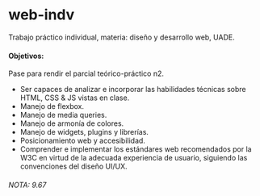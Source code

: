 ﻿# web-indv
 
Trabajo práctico individual, materia: diseño y desarrollo web, UADE.

#### Objetivos:

Pase para rendir el parcial teórico-práctico n2. 

- Ser capaces de analizar e incorporar las habilidades técnicas sobre HTML, CSS & JS vistas en clase. 
- Manejo de flexbox.
- Manejo de media queries.
- Manejo de armonía de colores.
- Manejo de widgets, plugins y librerías.
- Posicionamiento web y accesibilidad. 
- Comprender e implementar los estándares web recomendados por la W3C en virtud de la adecuada experiencia de usuario, siguiendo las convenciones del diseño UI/UX.

###### NOTA: 9.67
